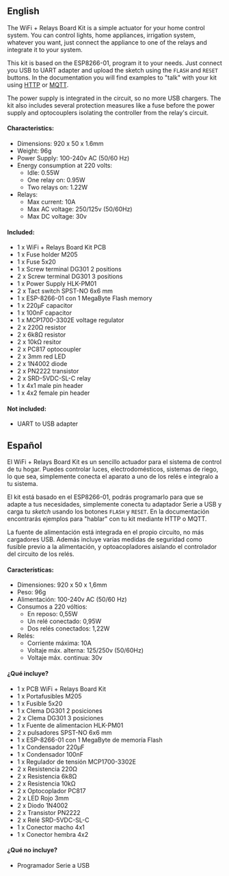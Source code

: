 ## English

The WiFi + Relays Board Kit is a simple actuator for your home control system. You can control lights, home appliances, irrigation system, whatever you want, just connect the appliance to one of the relays and integrate it to your system.

This kit is based on the ESP8266-01, program it to your needs. Just connect you USB to UART adapter and upload the sketch using the ```FLASH``` and ```RESET``` buttons. In the documentation you will find examples to "talk" with your kit using [HTTP](https://github.com/jorgegarciadev/wifikit/tree/master/HTTP_Server) or [MQTT](https://github.com/jorgegarciadev/wifikit/tree/master/mqtt).

The power supply is integrated in the circuit, so no more USB chargers. The kit also includes several protection measures like a fuse before the power supply and optocouplers isolating the controller from the relay's circuit.

#### Characteristics:

- Dimensions: 920 x 50 x 1.6mm
- Weight: 96g
- Power Supply: 100-240v AC (50/60 Hz)
- Energy consumption at 220 volts:
	- Idle: 0.55W
	- One relay on: 0.95W
	- Two relays on: 1.22W
- Relays:
	- Max current: 10A
	- Max AC voltage: 250/125v (50/60Hz)
	- Max DC voltage: 30v
	

#### Included:

- 1 x WiFi + Relays Board Kit PCB
- 1 x Fuse holder M205
- 1 x Fuse 5x20
- 1 x Screw terminal DG301 2 positions
- 2 x Screw terminal DG301 3 positions
- 1 x Power Supply HLK-PM01
- 2 x Tact switch SPST-NO 6x6 mm
- 1 x ESP-8266-01 con 1 MegaByte Flash memory
- 1 x 220μF capacitor
- 1 x 100nF capacitor
- 1 x MCP1700-3302E voltage regulator
- 2 x 220Ω resistor
- 2 x 6k8Ω resistor
- 2 x 10kΩ resitor
- 2 x PC817 optocoupler
- 2 x 3mm red LED
- 2 x 1N4002 diode
- 2 x PN2222 transistor
- 2 x SRD-5VDC-SL-C relay
- 1 x 4x1 male pin header
- 1 x 4x2 female pin header

#### Not included:

- UART to USB adapter



## Español

El WiFi + Relays Board Kit es un sencillo actuador para el sistema de control de tu hogar. Puedes controlar luces, electrodomésticos, sistemas de riego, lo que sea, simplemente conecta el aparato a uno de los relés e integralo a tu sistema.

El kit está basado en el ESP8266-01, podrás programarlo para que se adapte a tus necesidades, simplemente conecta tu adaptador Serie a USB y carga tu *sketch* usando los botones ```FLASH``` y ```RESET```. En la documentación encontrarás ejemplos para "hablar" con tu kit mediante HTTP o MQTT.

La fuente de alimentación está integrada en el propio circuito, no más cargadores USB. Además incluye varías medidas de seguridad como fusible previo a la alimentación, y optoacopladores aislando el controlador del circuito de los relés.

#### Características:

- Dimensiones: 920 x 50 x 1,6mm
- Peso: 96g
- Alimentación: 100-240v AC (50/60 Hz)
- Consumos a 220 vóltios:
	- En reposo: 0,55W
	- Un relé conectado: 0,95W
	- Dos relés conectados: 1,22W
- Relés:
	- Corriente máxima: 10A
	- Voltaje máx. alterna: 125/250v (50/60Hz)
	- Voltaje máx. continua: 30v
	

#### ¿Qué incluye?

- 1 x PCB WiFi + Relays Board Kit
- 1 x Portafusibles M205
- 1 x Fusible 5x20
- 1 x Clema DG301 2 posiciones
- 2 x Clema DG301 3 posiciones
- 1 x Fuente de alimentacion HLK-PM01
- 2 x pulsadores SPST-NO 6x6 mm
- 1 x ESP-8266-01 con 1 MegaByte de memoría Flash
- 1 x Condensador 220μF
- 1 x Condensador 100nF
- 1 x Regulador de tensión MCP1700-3302E
- 2 x Resistencia 220Ω
- 2 x Resistencia 6k8Ω
- 2 x Resistencia 10kΩ
- 2 x Optocoplador PC817
- 2 x LED Rojo 3mm
- 2 x Diodo 1N4002
- 2 x Transistor PN2222
- 2 x Relé SRD-5VDC-SL-C
- 1 x Conector macho 4x1
- 1 x Conector hembra 4x2

#### ¿Qué no incluye?

- Programador Serie a USB
